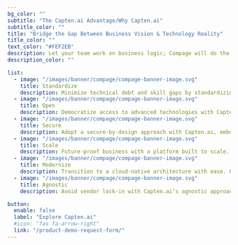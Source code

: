 ```yaml
---
bg_color: ""
subtitle: "The Capten.ai Advantage/Why Capten.ai"
subtitle_color: ""
title: "Bridge the Gap Between Business Vision & Technology Reality"
title_color: ""
text_color: "#FEF2EB"
description: Let your team work on business logic; Compage will do the heavy lifting.
description_color: ""

list:
  - image: "/images/banner/compage/compage-banner-image.svg"
    title: Standardize
    description: Minimize technical debt and skill gaps by standardizing development processes. Capten.ai empowers teams to deliver consistent, high-quality code, enabling efficient operations and confident scaling.
  - image: "/images/banner/compage/compage-banner-image.svg"
    title: Open
    description: Democratize access to advanced technologies with Capten.ai, enabling businesses of all sizes to seamlessly integrate the latest innovations and stay competitive in a rapidly evolving landscape.
  - image: "/images/banner/compage/compage-banner-image.svg"
    title: Secure
    description: Adopt a secure-by-design approach with Capten.ai, embedding it at every stage of the development lifecycle to protect the business against threats and ensure regulatory compliance.
  - image: "/images/banner/compage/compage-banner-image.svg"
    title: Scale
    description: Future-proof business with a platform built to scale. Capten.ai enables growth without limits, ensuring infrastructure and applications can handle increasing demands without compromising performance or security.
  - image: "/images/banner/compage/compage-banner-image.svg"
    title: Modernize
    description: Transition to a cloud-native architecture with ease. Capten.ai supports the journey to modernization, helping adopt flexible, resilient solutions that enhance operational agility and efficiency.
  - image: "/images/banner/compage/compage-banner-image.svg"
    title: Agnostic
    description: Avoid vendor lock-in with Capten.ai’s agnostic approach. Our platform is designed to work across various environments, giving you the freedom to choose the best tools and technologies for your specific needs without being tied to any single vendor.

button:
  enable: false
  label: "Explore Capten.ai"
  #icon: "fas fa-arrow-right"
  link: "/product-demo-request-form/"
---
```

